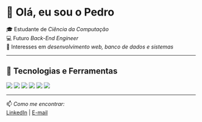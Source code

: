 # 👋 Olá, eu sou o Pedro  

🎓 Estudante de *Ciência da Computação*  
💻 Futuro *Back-End Engineer*  
🧩 Interesses em *desenvolvimento web, banco de dados e sistemas*  

---

## 🚀 Tecnologias e Ferramentas
<img src="https://img.shields.io/badge/HTML-E34F26?style=flat&logo=html5&logoColor=white" /> 
<img src="https://img.shields.io/badge/CSS-1572B6?style=flat&logo=css3&logoColor=white" /> 
<img src="https://img.shields.io/badge/JavaScript-F7DF1E?style=flat&logo=javascript&logoColor=black" /> 
<img src="https://img.shields.io/badge/Git-F05032?style=flat&logo=git&logoColor=white" /> 
<img src="https://img.shields.io/badge/Linux-FCC624?style=flat&logo=linux&logoColor=black" /> 
<img src="https://img.shields.io/badge/SQL-00758F?style=flat&logo=mysql&logoColor=white" />

---

📫 *Como me encontrar:*  
[LinkedIn]((https://www.linkedin.com/in/pedro-vitor-624738380/)) | [E-mail](mailto:pedro.h,vitor2005@gmail.com)
